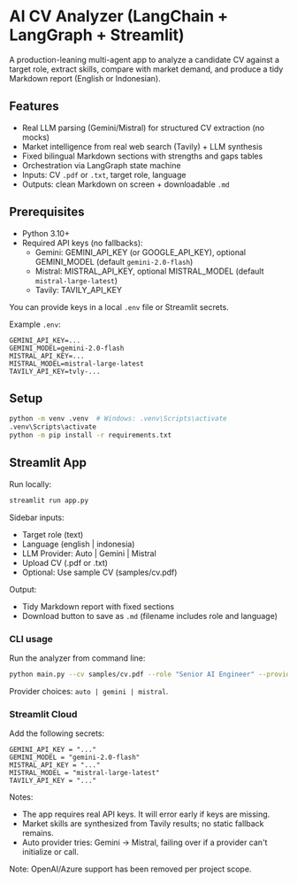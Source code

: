 # AI CV Analyzer (LangChain + LangGraph + Streamlit)

A production-leaning multi-agent app to analyze a candidate CV against a target role, extract skills, compare with market demand, and produce a tidy Markdown report (English or Indonesian).

## Features
- Real LLM parsing (Gemini/Mistral) for structured CV extraction (no mocks)
- Market intelligence from real web search (Tavily) + LLM synthesis
- Fixed bilingual Markdown sections with strengths and gaps tables
- Orchestration via LangGraph state machine
- Inputs: CV `.pdf` or `.txt`, target role, language
- Outputs: clean Markdown on screen + downloadable `.md`

## Prerequisites
- Python 3.10+
- Required API keys (no fallbacks):
  - Gemini: GEMINI_API_KEY (or GOOGLE_API_KEY), optional GEMINI_MODEL (default `gemini-2.0-flash`)
  - Mistral: MISTRAL_API_KEY, optional MISTRAL_MODEL (default `mistral-large-latest`)
  - Tavily: TAVILY_API_KEY

You can provide keys in a local `.env` file or Streamlit secrets.

Example `.env`:

```
GEMINI_API_KEY=...
GEMINI_MODEL=gemini-2.0-flash
MISTRAL_API_KEY=...
MISTRAL_MODEL=mistral-large-latest
TAVILY_API_KEY=tvly-...
```

## Setup
```bash
python -m venv .venv  # Windows: .venv\Scripts\activate
.venv\Scripts\activate
python -m pip install -r requirements.txt
```

## Streamlit App
Run locally:

```bash
streamlit run app.py
```

Sidebar inputs:
- Target role (text)
- Language (english | indonesia)
- LLM Provider: Auto | Gemini | Mistral
- Upload CV (.pdf or .txt)
- Optional: Use sample CV (samples/cv.pdf)

Output:
- Tidy Markdown report with fixed sections
- Download button to save as `.md` (filename includes role and language)

### CLI usage
Run the analyzer from command line:

```bash
python main.py --cv samples/cv.pdf --role "Senior AI Engineer" --provider auto --out report.md
```

Provider choices: `auto | gemini | mistral`.

### Streamlit Cloud
Add the following secrets:

```
GEMINI_API_KEY = "..."
GEMINI_MODEL = "gemini-2.0-flash"
MISTRAL_API_KEY = "..."
MISTRAL_MODEL = "mistral-large-latest"
TAVILY_API_KEY = "..."
```

Notes:
- The app requires real API keys. It will error early if keys are missing.
- Market skills are synthesized from Tavily results; no static fallback remains.
- Auto provider tries: Gemini → Mistral, failing over if a provider can't initialize or call.

Note: OpenAI/Azure support has been removed per project scope.
